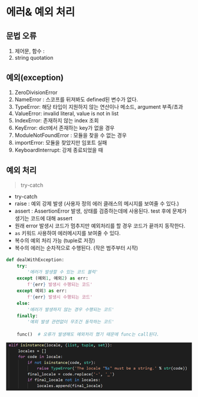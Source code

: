 # 에러& 예외 처리



## 문법 오류

1. 제어문, 함수 :
2.  string quotation 



## 예외(exception)

1. ZeroDivisionError
2. NameError : 스코프를 뒤져봐도 defined된 변수가 없다.
3. TypeError: 해당 타입이 지원하지 않는 연산이나 메소드, argument 부족/초과
4. ValueError: invalid literal, value is not in list
5. IndexError: 존재하지 않는 index 조회
6. KeyError: dict에서 존재하는 key가 없을 경우
7. ModuleNotFoundError : 모듈을 찾을 수 없는 경우
8. importError: 모듈을 찾았지만 임포트 실패
9. KeyboardInterrupt:  강제 종료되었을 때



## 예외 처리

> try-catch



- try-catch
- raise : 예외 강제 발생 (사용자 정의 에러 클래스의 메시지를 보여줄 수 있다.)
- assert :  AssertionError 발생, 상태를 검증하는데에 사용된다. test 후에 문제가 생기는 코드에 대해 assert
- 원래 error 발생시 코드가 멈추지만 예외처리를 할 경우 코드가 끝까지 동작한다.
- `as` 키워드 사용하여 에러메시지를 보여줄 수 있다.
- 복수의 예외 처리 가능 (tuple로 저장)
- 복수의 에러는 순차적으로 수행된다.  (작은 범주부터 시작)



```python
def dealWithException:
	try:
		'에러가 발생할 수 있는 코드 블럭'
	except (예외1, 예외2) as err:
		f'{err} 발생시 수행되는 코드'
    except 예외3 as err:
		f'{err} 발생시 수행되는 코드'
    else:
        '에러가 발생하지 않는 경우 수행되는 코드'
    finally:
        '예외 발생 관련없이 무조건 동작하는 코드'
        
	func()  # 오류가 발생해도 예외처리 했기 때문에 func는 call된다.
```



![image-20210128094715326](05_error_exception.assets/image-20210128094715326.png)